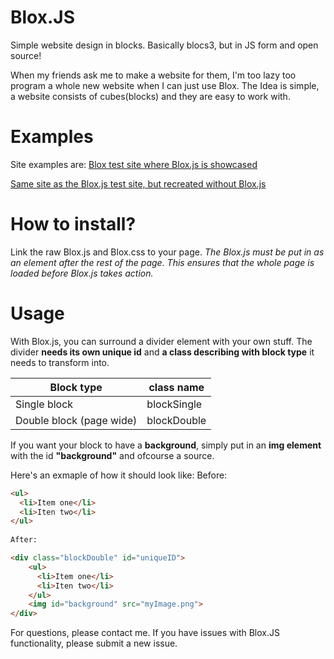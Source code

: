 # Blox.JS
Simple website design in blocks. Basically blocs3, but in JS form and open source!

When my friends ask me to make a website for them, I'm too lazy too program a whole new website when I can just use Blox.
The Idea is simple, a website consists of cubes(blocks) and they are easy to work with.


# Examples
Site examples are: 
[Blox test site where Blox.js is showcased](https://htmlpreview.github.io/?https://github.com/SimplyPancake/Blox.JS/blob/master/testSite.html)

[Same site as the Blox.js test site, but recreated without Blox.js](https://htmlpreview.github.io/?https://github.com/SimplyPancake/Blox.JS/blob/master/siteWithoutBlox.html)

# How to install?
Link the raw Blox.js and Blox.css to your page.
_The Blox.js must be put in as an element after the rest of the page.
This ensures that the whole page is loaded before Blox.js takes action._


# Usage
With Blox.js, you can surround a divider element with your own stuff.
The divider __needs its own unique id__ and __a class describing with block type__ it needs to transform into.

Block type | class name
--- | ---
Single block | blockSingle
Double block (page wide) | blockDouble

If you want your block to have a __background__, simply put in an __img element__ with the id __"background"__ and ofcourse a source.


Here's an exmaple of how it should look like:
Before:
```html
<ul>
  <li>Item one</li>
  <li>Iten two</li>
</ul>
    
After:

<div class="blockDouble" id="uniqueID">
    <ul>
      <li>Item one</li>
      <li>Iten two</li>
    </ul>
    <img id="background" src="myImage.png">
</div>
```

For questions, please contact me. If you have issues with Blox.JS functionality, please submit a new issue.


